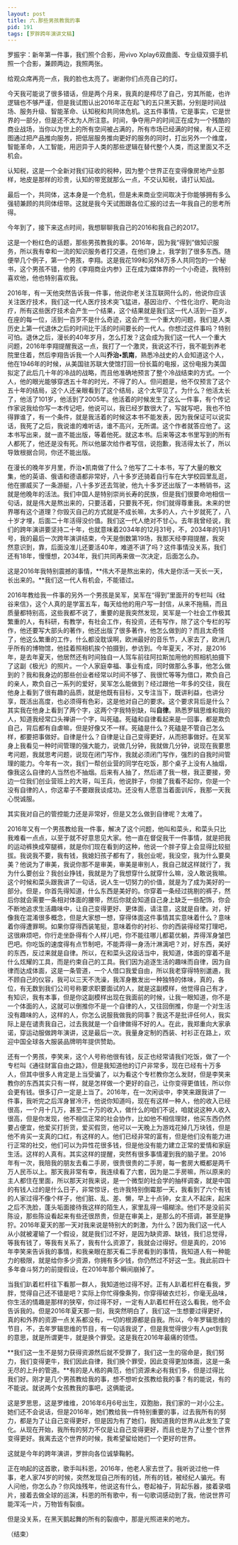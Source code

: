 ```yaml
---
layout: post
title: 六.那些男孩教我的事
pid: 191
tags: [罗胖跨年演讲文稿]
---
```

罗振宇：新年第一件事，我们照个合影，用vivo  Xplay6双曲面、专业级双摄手机照一个合影，兼顾两边，我照两张。

给观众席再亮一点，我的脸也太亮了。谢谢你们点亮自己的灯。

今天我可能说了很多错话，但是两个月来，我真的是榨尽了自己，穷其所能，也许逻辑也不够严谨，但是我试图认出2016年正在起飞的五只黑天鹅，分别是时间战场、服务升级、智能革命、认知税和共同体危机。这五件事情，它是事实，它是世界的一部分，但是还不太为人所注意。时间，争夺用户的时间正在成为一个残酷的商业战场，当你以为世上的所有空间被占满的，所有市场已经满的时候，有人正视图通过把产品推向服务，把低层服务推向更好的服务的同时，打出另外一个维度，智能革命，人工智能，用迥异于人类的那些逻辑在替代整个人类，而这里面又不乏机会。

认知税，这是一个全新对我们征收的税种，因为整个世界正在变得像房地产业那样，地皮是那样的珍贵，认知的带宽就那么一点，不交认知税，请打认知战。

最后一个，共同体，这本身是一个危机，但是未来商业空间取决于你能够拥有多么强韧兼顾的共同体纽带。这就是我今天试图跟各位汇报的过去一年我自己的思考所得。

今年到了，接下来这点时间，我想聊聊我自己的2016和我自己的2017。

这是一个粉红色的话题，那些男孩教我的事。2016年，因为我“得到”做知识服务，所以我有幸和一流的知识服务者打交道，在他们身上，我学到了很多东西。随便举几个例子，第一个男孩，李翔。这是我花199和另外8万多人共同包的一个秘书，这个男孩不错，他的《李翔商业内参》正在成为媒体界的一个小奇迹，我特别喜欢他，他也特别喜欢我。

2016年，有一天他突然告诉我一件事，他说你老关注互联网什么的，他说你应该关注医疗技术，我们这一代人医疗技术突飞猛进，基因治疗、个性化治疗、靶向治疗，所有这些医疗技术会产生一个结果，这个结果就是我们这一代人活到一百岁，在座的每一位，活到一百岁不是什么奇迹，这会产生一个重大的问题，我们是人类历史上第一代退休之后的时间比干活的时间要长的一代人。你想过这件事吗？特别可怕。退休之后，漫长的40年岁月，怎么打发？这会成为我们这一代人一个重大问题，2016年李翔提醒我这一点，我打了一个激灵，我说这不行，我不能到养老院里住着，然后李翔告诉我一个人叫**乔治•凯南**，熟悉冷战史的人会知道这个人，他在1946年的时候，从美国驻苏联大使馆打回一份长篇的电报，这份电报为美国拟定了此后几十年的冷战的战略，而且他准确地预言了整个冷战结束的方式。一个人，他的眼光能够穿透五十年的时光，不得了的人。但问题是，他不仅预言了这个五十年的结局，这个人还亲眼看到了这个结局，这个太罕见了。为什么？他活太长了，他活了101岁，他活到了2005年。他活着的时候发生了这么一件事，有个传记作家说我给你写一本传记吧，他说可以，我已经岁数很大了，写就写吧，我也不怕得罪谁了，有一个条件，就是我活着的时候这本书不能发表，因为我保证可以说实话，我死了之后，我说谁的难听话，谁不高兴，无所谓。这个作者就答应他了。这本书写出来，就一直不能出版，等着他死。就这本书。后来等这本书里写到的所有人都死了，他还是没有死。所以他屡次给作者写信，说抱歉，我活得太长了，所以导致根据合同，你还不能出版。

在漫长的晚年岁月里，乔治•凯南做了什么？他写了二十本书，写了大量的散文集，他的英语、俄语和德语都非常好，八十多岁还骑着自行车在大学校园里乱逛，他在挪威买了一条游艇，八十多岁还去驾驶，他九十多岁还出版了一本畅销书，这就是他晚年的活法。我们中国人是特别崇尚长寿的民族，但是我们很要命地相信一句话，就是伟大是熬出来的，只要活着，只要我不死，你们就得尊重我。未来的世界哪有这个道理？你毁灭自己的方式就是不成长嘛，太多的人，六十岁就死了，八十岁才埋，后面二十年活得没价值。我们这一代人绝对不甘心。去年我曾经说，我们的跨年演讲要坚持二十年，也就意味着2034年的12月31号，不，2034年的1月1号，我的最后一次跨年演讲结束，今天是倒数第19场，我那天经李翔提醒，我突然意识到，靠，后面没准儿还要活40年，难道不讲了吗？这件事情没关系，我们还有18年，慢慢想，2034年，我们共同再来做一次决定，后面怎么办。

这是2016年我特别震撼的事情，**伟大不是熬出来的，伟大是你活一天长一天，长出来的。**我们这一代人有机会，不能错过。

2016年教给我一件事的另外一个男孩是吴军，吴军在“得到”里面开的专栏叫《硅谷来信》，这个人真的是学富五车，每天给他的用户写一封信，从来不拖稿，而且质量都特别高，这些我都不说了，重要的是我突然发现，吴军是一个社会工作极其繁重的人，有科研，有教学，有社会工作，有投资，还有写作，除了这个专栏的写作，他还要写大部头的著作，他还出版了很多著作，他怎么做到的？而且太奇怪了，他这么繁重的工作，什么都没耽误啊，欧洲最好的音乐节，人家去了，欧洲几乎所有的博物馆，他挂着照相机挨个拍摄到，参访到。今年夏天，不对，是2016年，是去年夏天，他居然还有时间独自一人驾车前往阿拉斯加用他的照相机拍摄下了这副《极光》的照片。一个人家庭幸福、事业有成，同时做那么多事，他怎么做到的？我和我身边的那些创业者经常以时间不够了、我很忙等等为借口，欺负自己的亲人，欺负自己一系列的爱好，吴军怎么能做到？经过跟他一年多的交往，我在他身上看到了很有趣的品质，就是他既有目标，又专注当下，既讲利益，也讲分享，既活出高度，也必须得有色彩，这是他对自己的要求。这个要求背后是什么？其实我在他身上看到了两个字，这两个字我特别缺，叫**自律**。熟悉罗辑思维和我的人，知道我经常口头禅讲一个字，叫死磕。死磕和自律看起来是一回事，都是欺负自己，背后都有自虐嘛，但是好像又不一样。死磕是什么？死磕是不管自己怎么样，都要把事做好。自律是什么？自律是让自己变得更好，从而把事做好。在吴军身上我看见一种时间管理的强大能力，说做几分钟，我就做几分钟，说现在我要思考问题，我就思考问题，说现在闭门写作，我就必须闭门写作，强烈的自我时间管理的能力。今年有一次，我们一帮创业营的同学在吃饭，那个桌子上没有人抽烟，像我这么自律的人当然也不抽烟。后来有人抽了，然后递了我一根，我正要接，旁边一位我们创业营班上的大哥，叫王兵，他说胖子，你接了我看不起你，你是一个没有自律的人，你这辈子不要跟我谈成功。还没有人愿意当着面训斥，我那一天我心悦诚服。

其实我对自己的管控能力还是非常好，但是又怎么做到自律呢？太难了。

2016年又有一个男孩教给我一件事，解决了这个问题，他叫和菜头，和菜头只比我难看一点点，以至于就不好意思见大家。他一直在督促我干一件事情，就是把我的运动裤换成窄腿裤，就是你们现在看到的这种，他说一个胖子穿上会显得比较挺拔。我说我不要，我有钱，我媳妇孩子都有了，我创业呢，我没空，我为什么要臭美？他说为了审美，我说你那不是审美，审美是审别人，我自己就这样就行了，我为什么要创业？我创业挣钱，我就是为了我想穿什么就穿什么嘛，没人敢说我嘛。这个时候和菜头跟我讲了一句话，说人生一切努力的价值，就是为了成为美好的一部分。但是，你首先得知道，什么东西是美好的。你穿着一条经过挑剔的裤子，然后你就会需要一条相对体面的腰带，然后你就会知道自己身上缺乏一些配饰，你会不断地追求生活趣味中，让自己变得更好、更体面，请注意，这就是自律。对，好像我在混淆很多概念，但是大家想一想，穿得体面这件事情其实意味着什么？意味着你得遭罪啊。如果你穿得西装笔挺，意味着你的衬衫、你的西装得经常打理吧，这很麻烦吧，你行走坐卧得有个人样儿吧，你不能往哪儿都葛优躺，弄得浑身皱巴巴吧。你吃饭的速度得有点节制吧，不能弄得一身汤汁淋漓吧？对，好东西，美好的东西，反过来就是自律。所以，在和菜头这段话当中，我知道，体面的穿着不是什么炫耀的工具，而是约束自己的工具。我们因为追逐生活的趣味而自律，因为自律而达成体面，这是一条管道，一个人借口我爱自由，所以我老穿得特别邋遢，我不顾自己的仪容，我可以三天不洗澡，我浑身散发出一种独特的体味，真的，各位，有无数到我们公司号称要求职要面试的人，就是这副模样，他觉得自己有才，有知识，我有本事，但是你这副模样出现在我面前的时候，让我一眼知道，你不是一个体面的人，这就可以倒推你不是一个自律的人，又往回倒推，你是一个对生活没有趣味的人，这样的人，你怎么说服我做我的同事？我这不是批评任何人，我实际上是在谴责我自己，过去我就是一个自律做得不好的人。在此，我郑重向大家承诺，穿运动服做跨年演讲，这是最后一次。我量身定制的西装、衬衫正在路上，欢迎中国全球各大服装品牌明年提供赞助。

还有一个男孩，李笑来，这个人号称他很有钱，反正也经常请我们吃饭，做了一个专栏叫《通往财富自由之路》，但是我知道他的订户非常多，现在已经有十万多人，但其中很多人肯定是上当受骗了，以为看这个专栏教你怎么发财，但是李笑来教你的东西其实只有一样，就是怎样做一个更好的自己，让你变得更值钱，所以你会更有钱。很多订户一定是上当了。2016年，在一次闲谈中，李笑来跟我讲了一件事，我听完之后浑身冒冷汗，他说你知道吗，现在有这样一种人，他的收入已经很高，一个月十几万，甚至二十万的收入，做什么的咱们不说，咱就说这种人收入很高，但是你发现，他不相信正常的社会协作，比如他不相信理财，他买东西仍然要占便宜，他爱买打折货，爱买假货，他可以一天晚上为游戏花掉几万块钱，但是他不肯买一支真的口红，有这样的人。他们已经非常的富有，但是他们没有能力进行正常的社交，他们可以为异性花很多钱，但是他没有能力建立正常的爱情和家庭生活。这样的人真有。其实这样的提醒，突然有很多事情灌到我的脑子里。2016年有一次，我陪我的朋友去看二手房，很贵很贵的二手房，每一套房大概都是两千万人民币以上。那天我非常有幸，我连续看了六套，因为是二手房嘛，所以原来的主人都住在里面，所以那天对我来说，是一个微型的社会学的抽样调查，就是中国的有钱人过的是什么日子，非常惊讶，也许我特别倒霉那一天，我看到了六个有钱的人家过得不像个样子，他们脏、乱、差、懒，早上十点钟，女主人不起床，起床之后不洗脸，蓬头垢面接待我这样的陌生人，家里乱得一塌糊涂。他们不是没前买陈设，那些陈设看起来有些还很昂贵，但是在审美上，是那么的不搭调，甚至是狰狞。2016年夏天的那一天对我来说是特别大的刺激，为什么？因为我们这一代人从小就被灌输了一个假设，就是我们过不好，是因为缺资源、缺钱，我们总觉得，等我有钱了，等我有关系了，我有什么资源了，我就会过得好。但是真的，2016年李笑来告诉我的事情，和我亲眼在那天看二手房看到的事情，我知道人有一种能力的极限，就是给你多少资源，你拥有多少钱，你仍然过不好这一生。我此前四十多年奋斗努力的前提假设，在2016年那个瞬间崩掉了。

当我们趴着栏杆往下看那一群人，我知道他过得不好。正有人趴着栏杆在看我，罗胖，觉得自己还不错是吧？实际上你忙得像条狗，你穿得破衣烂衫，你毫无品味，你生活的情趣是那样的狭窄，你过得不好，一定有人趴着栏杆在这么看我，他不会告诉我的。但是2016年夏天那一刻，我突然明白了，我们这一生想要过得更好，真的和外界的资源一点关系都没有，一切的根源都是自我。所以，今年罗辑思维的节目，不，去年罗辑思维的节目，有一句话我说了，但是我觉得很少有人get到我的意思，就是所谓更牛，就是换个罪受。这是我在2016年最痛的领悟。

**我们这一生不是努力获得资源然后就不受罪了，我们这一生的宿命是，我们努力，我们变得更牛，我们因此自律，我们换个罪受，因此变得更加体面，这是一条无尽的上升的管道。**有的是人格的典范，他们资源未必有我们多，但是过得比我们好。刚才是几个男孩教给我的事，想不想听女孩教给我的事？有的能说，有的不能说。就说两个女孩教我的事吧，这俩能说。

这是罗思思，这是罗维维，2016年6月6号出生，双胞胎，我们家的一对小公主。她们还不会说话，但是2016年，她们教给我一件特别重要的事，过去我所有的努力，都是为了让自己变得更好，但是因为有了她们，我知道我的世界从此发生了变化。从现在开始，我所有的努力不仅是让自己变得更好，而且也是为了让整个世界变得更好。我离去这个世界的时候，我希望留给她们一个更好的世界。

这就是今年的跨年演讲，罗胖向各位诚挚鞠躬。

正在响起的这首歌，歌手叫科恩，2016年，他老人家去世了。我听说过他一件事，老人家74岁的时候，突然发现自己所有的钱，所有的钱，被经纪人骗光。有人问他，你怎么办？你风烛残年，他说这有什么，卷起袖子，背起乐器，接着录唱片，接着去做全球的巡演，科恩的所有歌中，有一句歌词感动到了我，他说世界可能浑沌一片，万物皆有裂痕。

但是没关系，在黑天鹅起舞的所有的裂痕中，那是光照进来的地方。

（结束）
